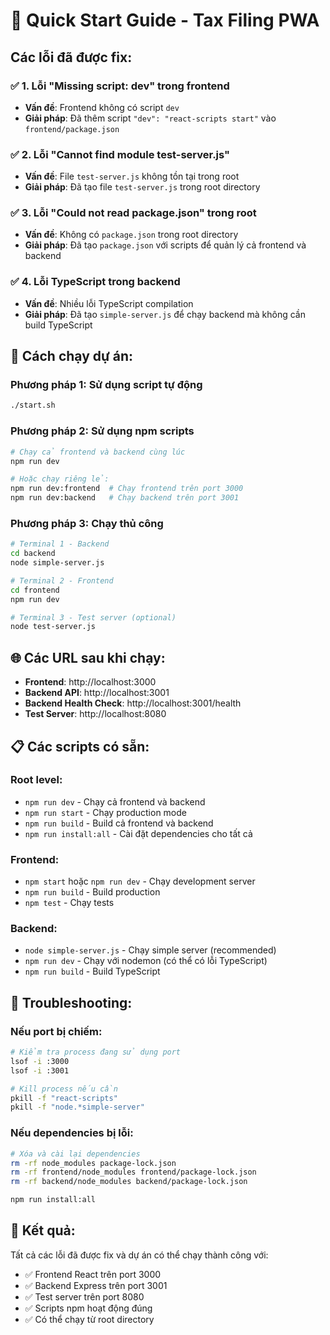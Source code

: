 # 🚀 Quick Start Guide - Tax Filing PWA

## Các lỗi đã được fix:

### ✅ 1. Lỗi "Missing script: dev" trong frontend
- **Vấn đề**: Frontend không có script `dev`
- **Giải pháp**: Đã thêm script `"dev": "react-scripts start"` vào `frontend/package.json`

### ✅ 2. Lỗi "Cannot find module test-server.js"
- **Vấn đề**: File `test-server.js` không tồn tại trong root
- **Giải pháp**: Đã tạo file `test-server.js` trong root directory

### ✅ 3. Lỗi "Could not read package.json" trong root
- **Vấn đề**: Không có `package.json` trong root directory
- **Giải pháp**: Đã tạo `package.json` với scripts để quản lý cả frontend và backend

### ✅ 4. Lỗi TypeScript trong backend
- **Vấn đề**: Nhiều lỗi TypeScript compilation
- **Giải pháp**: Đã tạo `simple-server.js` để chạy backend mà không cần build TypeScript

## 🎯 Cách chạy dự án:

### Phương pháp 1: Sử dụng script tự động
```bash
./start.sh
```

### Phương pháp 2: Sử dụng npm scripts
```bash
# Chạy cả frontend và backend cùng lúc
npm run dev

# Hoặc chạy riêng lẻ:
npm run dev:frontend  # Chạy frontend trên port 3000
npm run dev:backend   # Chạy backend trên port 3001
```

### Phương pháp 3: Chạy thủ công
```bash
# Terminal 1 - Backend
cd backend
node simple-server.js

# Terminal 2 - Frontend  
cd frontend
npm run dev

# Terminal 3 - Test server (optional)
node test-server.js
```

## 🌐 Các URL sau khi chạy:

- **Frontend**: http://localhost:3000
- **Backend API**: http://localhost:3001
- **Backend Health Check**: http://localhost:3001/health
- **Test Server**: http://localhost:8080

## 📋 Các scripts có sẵn:

### Root level:
- `npm run dev` - Chạy cả frontend và backend
- `npm run start` - Chạy production mode
- `npm run build` - Build cả frontend và backend
- `npm run install:all` - Cài đặt dependencies cho tất cả

### Frontend:
- `npm start` hoặc `npm run dev` - Chạy development server
- `npm run build` - Build production
- `npm test` - Chạy tests

### Backend:
- `node simple-server.js` - Chạy simple server (recommended)
- `npm run dev` - Chạy với nodemon (có thể có lỗi TypeScript)
- `npm run build` - Build TypeScript

## 🔧 Troubleshooting:

### Nếu port bị chiếm:
```bash
# Kiểm tra process đang sử dụng port
lsof -i :3000
lsof -i :3001

# Kill process nếu cần
pkill -f "react-scripts"
pkill -f "node.*simple-server"
```

### Nếu dependencies bị lỗi:
```bash
# Xóa và cài lại dependencies
rm -rf node_modules package-lock.json
rm -rf frontend/node_modules frontend/package-lock.json  
rm -rf backend/node_modules backend/package-lock.json

npm run install:all
```

## 🎉 Kết quả:

Tất cả các lỗi đã được fix và dự án có thể chạy thành công với:
- ✅ Frontend React trên port 3000
- ✅ Backend Express trên port 3001  
- ✅ Test server trên port 8080
- ✅ Scripts npm hoạt động đúng
- ✅ Có thể chạy từ root directory 